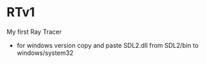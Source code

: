 # RTv1
My first Ray Tracer

- for windows version copy and paste SDL2.dll from SDL2/bin to windows/system32
